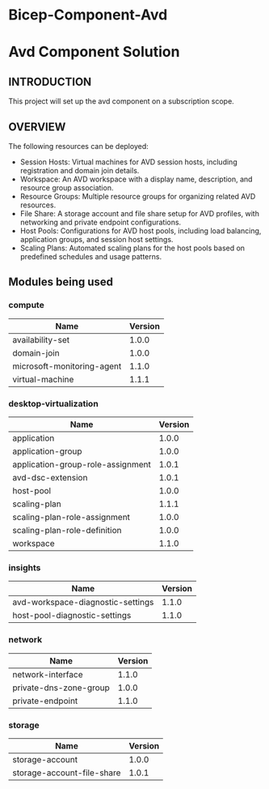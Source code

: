 # Bicep-Component-Avd
# Avd Component Solution

## INTRODUCTION

This project will set up the avd component on a subscription scope.

## OVERVIEW

The following resources can be deployed:

- Session Hosts: Virtual machines for AVD session hosts, including registration and domain join details.
- Workspace: An AVD workspace with a display name, description, and resource group association.
- Resource Groups: Multiple resource groups for organizing related AVD resources.
- File Share: A storage account and file share setup for AVD profiles, with networking and private endpoint configurations.
- Host Pools: Configurations for AVD host pools, including load balancing, application groups, and session host settings.
- Scaling Plans: Automated scaling plans for the host pools based on predefined schedules and usage patterns.

## Modules being used
### compute
| Name | Version |
| ---- | ------- |
| availability-set | 1.0.0 |
| domain-join | 1.0.0 |
| microsoft-monitoring-agent | 1.1.0 |
| virtual-machine | 1.1.1 |
### desktop-virtualization
| Name | Version |
| ---- | ------- |
| application | 1.0.0 |
| application-group | 1.0.0 |
| application-group-role-assignment | 1.0.1 |
| avd-dsc-extension | 1.0.1 |
| host-pool | 1.0.0 |
| scaling-plan | 1.1.1 |
| scaling-plan-role-assignment | 1.0.0 |
| scaling-plan-role-definition | 1.0.0 |
| workspace | 1.1.0 |
### insights
| Name | Version |
| ---- | ------- |
| avd-workspace-diagnostic-settings | 1.1.0 |
| host-pool-diagnostic-settings | 1.1.0 |
### network
| Name | Version |
| ---- | ------- |
| network-interface | 1.1.0 |
| private-dns-zone-group | 1.0.0 |
| private-endpoint | 1.1.0 |
### storage
| Name | Version |
| ---- | ------- |
| storage-account | 1.0.0 |
| storage-account-file-share | 1.0.1 |

